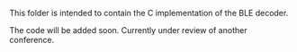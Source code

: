 This folder is intended to contain the C implementation of the BLE decoder.

The code will be added soon. Currently under review of another conference.
